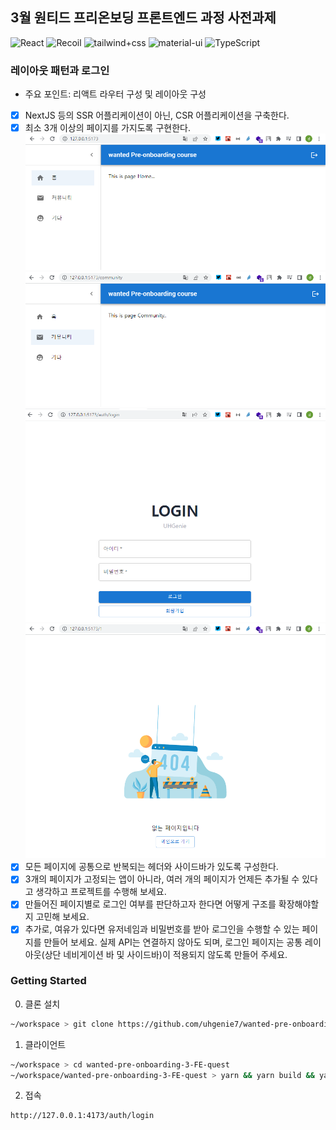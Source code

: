 ## 3월 원티드 프리온보딩 프론트엔드 과정 사전과제

<div>

![React](https://img.shields.io/static/v1?style=for-the-badge&message=React&color=222222&logo=React&logoColor=61DAFB&label=)
![Recoil](https://img.shields.io/static/v1?style=for-the-badge&message=Recoil&color=3677E5&logo=React&logoColor=white&label=)
![tailwind+css](https://img.shields.io/static/v1?style=for-the-badge&message=tailwind-css&color=38B2AC&logo=tailwind+css&logoColor=white&label=)
![material-ui](https://img.shields.io/static/v1?style=for-the-badge&message=material-ui&color=0081CB&logo=mui&logoColor=white&label=)
![TypeScript](https://img.shields.io/static/v1?style=for-the-badge&message=TypeScript&color=3178C6&logo=TypeScript&logoColor=FFFFFF&label=)

</div>

### 레이아웃 패턴과 로그인

- 주요 포인트: 리액트 라우터 구성 및 레이아웃 구성

- [x] NextJS 등의 SSR 어플리케이션이 아닌, CSR 어플리케이션을 구축한다.
- [x] 최소 3개 이상의 페이지를 가지도록 구현한다.
      ![1](./src/assets/main.png)
      ![2](./src/assets/commu.png)
      ![3](./src/assets/login.png)
      ![3](./src/assets/notfound.png)
- [x] 모든 페이지에 공통으로 반복되는 헤더와 사이드바가 있도록 구성한다.
- [x] 3개의 페이지가 고정되는 앱이 아니라, 여러 개의 페이지가 언제든 추가될 수 있다고 생각하고 프로젝트를 수행해 보세요.
- [x] 만들어진 페이지별로 로그인 여부를 판단하고자 한다면 어떻게 구조를 확장해야할지 고민해 보세요.
- [x] 추가로, 여유가 있다면 유저네임과 비밀번호를 받아 로그인을 수행할 수 있는 페이지를 만들어 보세요. 실제 API는 연결하지 않아도 되며, 로그인 페이지는 공통 레이아웃(상단 네비게이션 바 및 사이드바)이 적용되지 않도록 만들어 주세요.

### Getting Started

0. 클론 설치

```bash
~/workspace > git clone https://github.com/uhgenie7/wanted-pre-onboarding-3-FE-quest.git
```

1. 클라이언트

```bash
~/workspace > cd wanted-pre-onboarding-3-FE-quest
~/workspace/wanted-pre-onboarding-3-FE-quest > yarn && yarn build && yarn preview
```

2. 접속

```
http://127.0.0.1:4173/auth/login
```
